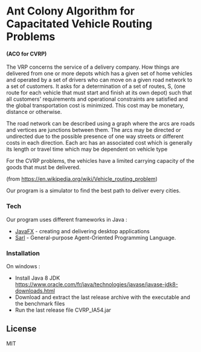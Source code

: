 # Ant Colony Algorithm for Capacitated Vehicle Routing Problems
#### (ACO for CVRP)

The VRP concerns the service of a delivery company. How things are delivered from one or more depots which has a given set of home vehicles and operated by a set of drivers who can move on a given road network to a set of customers. It asks for a determination of a set of routes, S, (one route for each vehicle that must start and finish at its own depot) such that all customers' requirements and operational constraints are satisfied and the global transportation cost is minimized. This cost may be monetary, distance or otherwise.

The road network can be described using a graph where the arcs are roads and vertices are junctions between them. The arcs may be directed or undirected due to the possible presence of one way streets or different costs in each direction. Each arc has an associated cost which is generally its length or travel time which may be dependent on vehicle type

For the CVRP problems, the vehicles have a limited carrying capacity of the goods that must be delivered.

(from https://en.wikipedia.org/wiki/Vehicle_routing_problem)

Our program is a simulator to find the best path to deliver every cities.

### Tech

Our program uses different frameworks in Java : 

* [JavaFX](https://www.oracle.com/fr/java/technologies/javase/javafx-overview.html) -  creating and delivering desktop applications
* [Sarl](http://www.sarl.io/) - General-purpose Agent-Oriented Programming Language.

### Installation 

On windows : 
- Install Java 8 JDK https://www.oracle.com/fr/java/technologies/javase/javase-jdk8-downloads.html
- Download and extract the last release archive with the executable and the benchmark files
- Run the last release file CVRP_IA54.jar





License
----
MIT

